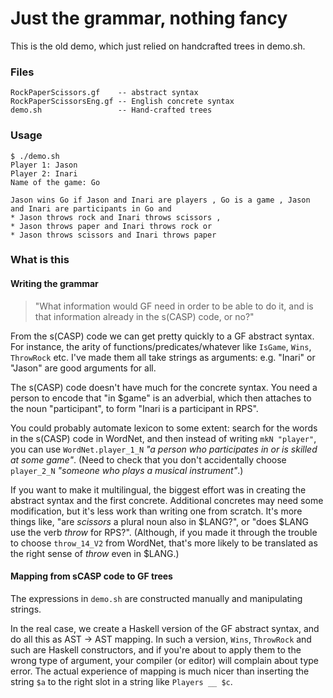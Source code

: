 # Just the grammar, nothing fancy

This is the old demo, which just relied on handcrafted trees in demo.sh.

### Files
```
RockPaperScissors.gf    -- abstract syntax
RockPaperScissorsEng.gf -- English concrete syntax
demo.sh                 -- Hand-crafted trees
```

### Usage

```
$ ./demo.sh
Player 1: Jason
Player 2: Inari
Name of the game: Go

Jason wins Go if Jason and Inari are players , Go is a game , Jason and Inari are participants in Go and
* Jason throws rock and Inari throws scissors ,
* Jason throws paper and Inari throws rock or
* Jason throws scissors and Inari throws paper
```

### What is this

#### Writing the grammar

> "What information would GF need in order to be able to do it, and is that information already in the s(CASP) code, or no?"

From the s(CASP) code we can get pretty quickly to a GF abstract syntax. For instance, the arity of functions/predicates/whatever like `IsGame`, `Wins`, `ThrowRock` etc. I've made them all take strings as arguments: e.g. "Inari" or "Jason" are good arguments for all.

The s(CASP) code doesn't have much for the concrete syntax. You need a person to encode that "in $game" is an adverbial, which then attaches to the noun "participant", to form "Inari is a participant in RPS".

You could probably automate lexicon to some extent: search for the words in the s(CASP) code in WordNet, and then instead of writing `mkN "player"`, you can use `WordNet.player_1_N` _"a person who participates in or is skilled at some game"_. (Need to check that you don't accidentally choose `player_2_N` _"someone who plays a musical instrument"_.)

If you want to make it multilingual, the biggest effort was in creating the abstract syntax and the first concrete. Additional concretes may need some modification, but it's less work than writing one from scratch. It's more things like, "are _scissors_ a plural noun also in $LANG?", or "does $LANG use the verb _throw_ for RPS?". (Although, if you made it through the trouble to choose `throw_14_V2` from WordNet, that's more likely to be translated as the right sense of _throw_ even in $LANG.)

#### Mapping from sCASP code to GF trees

The expressions in `demo.sh` are constructed manually and manipulating strings.

In the real case, we create a Haskell version of the GF abstract syntax, and do all this
as AST -> AST mapping. In such a version, `Wins`, `ThrowRock` and such are Haskell constructors, and if you're about to apply them to the wrong type of argument, your compiler (or editor) will complain about type error. The actual experience of mapping is much nicer than inserting the string `$a` to the right slot in a string like `Players __ $c`.
